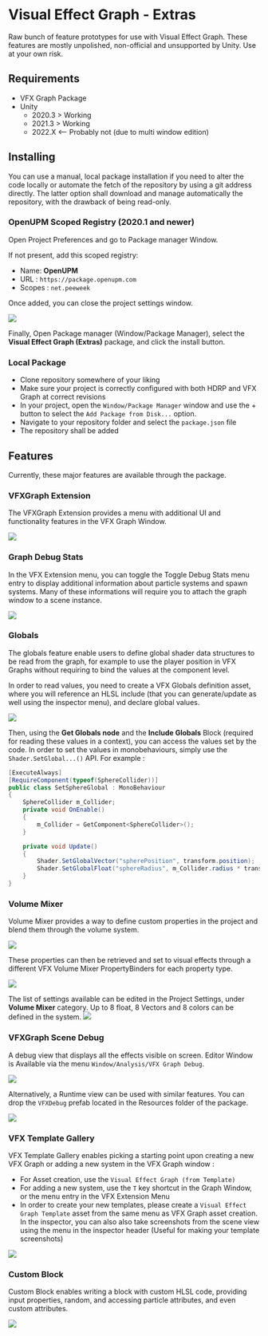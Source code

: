 # Visual Effect Graph - Extras

Raw bunch of feature prototypes for use with Visual Effect Graph. These features are mostly unpolished, non-official and unsupported by Unity. Use at your own risk.

## Requirements

* VFX Graph Package
* Unity
  * 2020.3 > Working
  * 2021.3 > Working
  * 2022.X <-- Probably not (due to multi window edition)

## Installing

You can use a manual, local package installation if you need to alter the code locally or automate the fetch of the repository by using a git address directly. The latter option shall download and manage automatically the repository, with the drawback of being read-only.

### OpenUPM Scoped Registry (2020.1 and newer)

Open Project Preferences and go to Package manager Window.

If not present, add this scoped registry:

* Name: **OpenUPM**
* URL : `https://package.openupm.com`
* Scopes : `net.peeweek`

Once added, you can close the project settings window.

![](https://raw.githubusercontent.com/peeweek/net.peeweek.vfxgraph-extras/master/Documentation%7E/PackageManager.png)

Finally, Open Package manager (Window/Package Manager), select the **Visual Effect Graph (Extras)** package, and click the install button.

### Local Package

* Clone repository somewhere of your liking
* Make sure your project is correctly configured with both HDRP and VFX Graph at correct revisions 
* In your project, open the `Window/Package Manager` window and use the + button to select the `Add Package from Disk...` option.
* Navigate to your repository folder and select the `package.json` file
* The repository shall be added

## Features

Currently, these major features are available through the package.

### VFXGraph Extension

The VFXGraph Extension provides a menu with additional UI and functionality features in the VFX Graph Window. 

![](https://raw.githubusercontent.com/peeweek/net.peeweek.vfxgraph-extras/master/Documentation%7E/VFXExtension.png)



### Graph Debug Stats

In the VFX Extension menu, you can toggle the Toggle Debug Stats menu entry to display additional information about particle systems and spawn systems. Many of these informations will require you to attach the graph window to a scene instance. 

![](https://raw.githubusercontent.com/peeweek/net.peeweek.vfxgraph-extras/master/Documentation%7E/DebugStats.png)

### Globals

The globals feature enable users to define global shader data structures to be read from the graph, for example to use the player position in VFX Graphs without requiring to bind the values at the component level. 

In order to read values, you need to create a VFX Globals definition asset, where you will reference an HLSL include (that you can generate/update as well using the inspector menu), and declare global values.

![](https://raw.githubusercontent.com/peeweek/net.peeweek.vfxgraph-extras/master/Documentation%7E/Globals.png)

Then, using the **Get Globals node** and the **Include Globals** Block (required for reading these values in a context), you can access the values set by the code. In order to set the values in monobehaviours, simply use the `Shader.SetGlobal...()` API. For example : 

```csharp
[ExecuteAlways]
[RequireComponent(typeof(SphereCollider))]
public class SetSphereGlobal : MonoBehaviour
{
    SphereCollider m_Collider;
    private void OnEnable()
    {
        m_Collider = GetComponent<SphereCollider>();
    }

    private void Update()
    {
        Shader.SetGlobalVector("spherePosition", transform.position);
        Shader.SetGlobalFloat("sphereRadius", m_Collider.radius * transform.localScale.x);
    }
}
```

### Volume Mixer

Volume Mixer provides a way to define custom properties in the project and blend them through the volume system.

![](https://raw.githubusercontent.com/peeweek/net.peeweek.vfxgraph-extras/master/Documentation%7E/VFXVolumeMixer-Component.png)

These properties can then be retrieved and set to visual effects through a different VFX Volume Mixer PropertyBinders for each property type.

![](https://raw.githubusercontent.com/peeweek/net.peeweek.vfxgraph-extras/master/Documentation%7E/VFXVolumeMixer-Binder.png)

The list of settings available can be edited in the Project Settings, under __Volume Mixer__ category. Up to 8 float, 8 Vectors and 8 colors can be defined in the system.
![](https://raw.githubusercontent.com/peeweek/net.peeweek.vfxgraph-extras/master/Documentation%7E/VFXVolumeMixer-Settings.png)


### VFXGraph Scene Debug

A debug view that displays all the effects visible on screen. Editor Window is Available via the menu `Window/Analysis/VFX Graph Debug`.

![](https://raw.githubusercontent.com/peeweek/net.peeweek.vfxgraph-extras/master/Documentation%7E/VFXGraphDebug-Editor.png)

Alternatively, a Runtime view can be used with similar features. You can drop the `VFXDebug` prefab located in the Resources folder of the package. 

![](https://raw.githubusercontent.com/peeweek/net.peeweek.vfxgraph-extras/master/Documentation%7E/VFXGraphDebug-Runtime.png)

### VFX Template Gallery

VFX Template Gallery enables picking a starting point upon creating a new VFX Graph or adding a new system in the VFX Graph window :
- For Asset creation, use the `Visual Effect Graph (from Template)`
- For adding a new system, use the `T` key shortcut in the Graph Window, or the menu entry in the VFX Extension Menu
- In order to create your new templates, please create a `Visual Effect Graph Template` asset from the same menu as VFX Graph asset creation. In the inspector, you can also also take screenshots from the scene view using the menu in the inspector header (Useful for making your template screenshots)

![](https://raw.githubusercontent.com/peeweek/net.peeweek.vfxgraph-extras/master/Documentation%7E/VFXGraphTemplateGallery.png)

### Custom Block

Custom Block enables writing a block with custom HLSL code, providing input properties, random, and accessing particle attributes, and even custom attributes.

![](https://raw.githubusercontent.com/peeweek/net.peeweek.vfxgraph-extras/master/Documentation%7E/CustomBlock.png)

